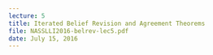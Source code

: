 ```yaml
---
lecture: 5
title: Iterated Belief Revision and Agreement Theorems
file: NASSLLI2016-belrev-lec5.pdf
date: July 15, 2016
---
```




